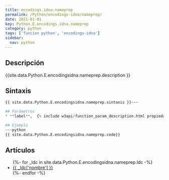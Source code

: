 ```yaml
---
title: encodings.idna.nameprep
permalink: /Python/encodings-idna/nameprep/
date: 2021-01-01
key: Python.E.encodings.idna.nameprep
category: python
tags: ['funcion python', 'encodings-idna']
sidebar: 
  nav: python
---
```


## Descripción
{{site.data.Python.E.encodingsidna.nameprep.description }}

## Sintaxis
~~~python
{{ site.data.Python.E.encodingsidna.nameprep.sintaxis }}~~~

## Parámetros
* **label**,  {% include w3api/function_param_description.html propiedad=site.data.Python.E.encodings.idna.nameprep valor="label" %}

## Ejemplo
~~~python
{{ site.data.Python.E.encodingsidna.nameprep.code}}
~~~

## Artículos
<ul>
{%- for _ldc in site.data.Python.E.encodingsidna.nameprep.ldc -%}
   <li>
       <a href="{{_ldc['url'] }}">{{ _ldc['nombre'] }}</a>
   </li>
{%- endfor -%}
</ul>
